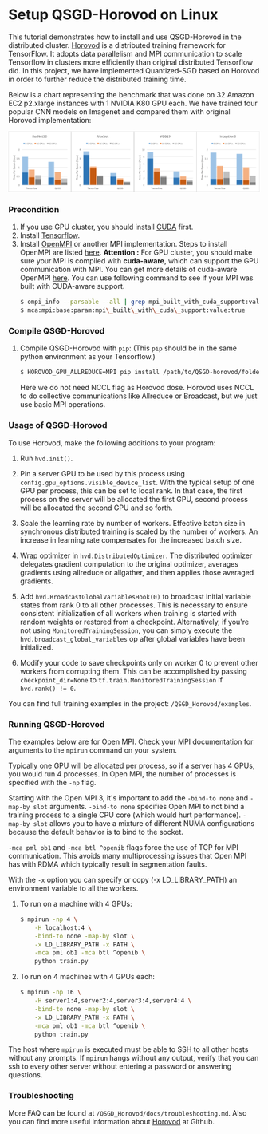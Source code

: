 # Setup QSGD-Horovod on Linux
This tutorial demonstrates how to install and use QSGD-Horovod in the distributed cluster. [Horovod](https://github.com/uber/horovod) is a distributed training framework for TensorFlow. It adopts data parallelism and MPI communication to scale Tensorflow in clusters  more efficiently than original distributed Tensorflow did. In this project, we have implemented Quantized-SGD based on Horovod in order to further reduce the distributed training time.

Below is a chart representing the benchmark that was done on 32 Amazon EC2 p2.xlarge instances with 1 NVIDIA K80 GPU each. We have trained four popular CNN models on Imagenet and compared them with original Horovod implementation:

![Results](Results.png)

### Precondition 
1. If you use GPU cluster, you should install [CUDA](http://docs.nvidia.com/cuda/cuda-installation-guide-linux/index.html) first.
2. Install [Tensorflow](https://www.tensorflow.org/install/).
3. Install [OpenMPI](https://www.open-mpi.org/) or another MPI implementation. Steps to install OpenMPI are listed [here](https://www.open-mpi.org/faq/?category=building#easy-build).
 **Attention :** For GPU cluster, you should make sure your MPI is compiled with **cuda-aware**, which can support the GPU communication with MPI. You can get more details of cuda-aware OpenMPI [here](https://www.open-mpi.org/faq/?category=buildcuda). You can use following command to see if your MPI was built with CUDA-aware support.
    ```sh
    $ ompi_info --parsable --all | grep mpi_built_with_cuda_support:value
    $ mca:mpi:base:param:mpi\_built\_with\_cuda\_support:value:true
    ```
### Compile QSGD-Horovod 
 1. Compile QSGD-Horovod with `pip`: (This `pip` should be in the same python environment as your Tensorflow.)
    ```sh
    $ HOROVOD_GPU_ALLREDUCE=MPI pip install /path/to/QSGD-horovod/folder/
    ```
    Here we do not need NCCL flag as Horovod dose. Horovod uses NCCL to do collective communications like Allreduce or Broadcast, but we just use basic MPI operations. 
    
### Usage of QSGD-Horovod

To use Horovod, make the following additions to your program:

1. Run `hvd.init()`.

2. Pin a server GPU to be used by this process using `config.gpu_options.visible_device_list`. With the typical setup of one GPU per process, this can be set to local rank. In that case, the first process on the server will be allocated the first GPU, second process will be allocated the second GPU and so forth.

3. Scale the learning rate by number of workers. Effective batch size in synchronous distributed training is scaled by the number of workers. An increase in learning rate compensates for the increased batch size.

4. Wrap optimizer in `hvd.DistributedOptimizer`. The distributed optimizer delegates gradient computation to the original optimizer, averages gradients using allreduce or allgather, and then applies those averaged gradients.

5. Add `hvd.BroadcastGlobalVariablesHook(0)` to broadcast initial variable states from rank 0 to all other processes. This is necessary to ensure consistent initialization of all workers when training is started with random weights or restored from a checkpoint. Alternatively, if you're not using `MonitoredTrainingSession`, you can simply execute the `hvd.broadcast_global_variables` op after global variables have been initialized.

6. Modify your code to save checkpoints only on worker 0 to prevent other workers from corrupting them. This can be accomplished by passing `checkpoint_dir=None` to `tf.train.MonitoredTrainingSession` if `hvd.rank() != 0`.

You can find full training examples in the project: `/QSGD_Horovod/examples`.

### Running QSGD-Horovod
The examples below are for Open MPI. Check your MPI documentation for arguments to the `mpirun` command on your system.

Typically one GPU will be allocated per process, so if a server has 4 GPUs, you would run 4 processes. In Open MPI, the number of processes is specified with the `-np` flag.

Starting with the Open MPI 3, it's important to add the `-bind-to none` and `-map-by slot` arguments. `-bind-to none` specifies Open MPI to not bind a training process to a single CPU core (which would hurt performance). `-map-by slot` allows you to have a mixture of different NUMA configurations because the default behavior is to bind to the socket.

`-mca pml ob1` and `-mca btl ^openib` flags force the use of TCP for MPI communication. This avoids many multiprocessing issues that Open MPI has with RDMA which typically result in segmentation faults.

With the `-x` option you can specify or copy (-x LD_LIBRARY_PATH) an environment variable to all the workers.

1. To run on a machine with 4 GPUs:
    ```sh
    $ mpirun -np 4 \
        -H localhost:4 \
        -bind-to none -map-by slot \
        -x LD_LIBRARY_PATH -x PATH \
        -mca pml ob1 -mca btl ^openib \
        python train.py
    ```
2. To run on 4 machines with 4 GPUs each:
    ```sh
    $ mpirun -np 16 \
        -H server1:4,server2:4,server3:4,server4:4 \
        -bind-to none -map-by slot \
        -x LD_LIBRARY_PATH -x PATH \
        -mca pml ob1 -mca btl ^openib \
        python train.py
    ```
The host where `mpirun` is executed must be able to SSH to all other hosts without any prompts.
If `mpirun` hangs without any output, verify that you can ssh to every other server without entering a password or answering questions.
### Troubleshooting
More FAQ can be found at `/QSGD_Horovod/docs/troubleshooting.md`.
Also you can find more useful information about [Horovod](https://github.com/uber/horovod) at Github.

